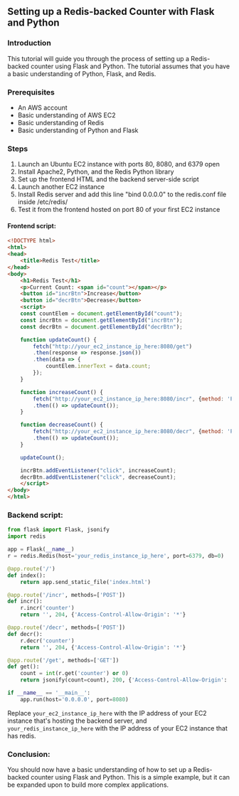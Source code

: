 ## Setting up a Redis-backed Counter with Flask and Python

### Introduction

This tutorial will guide you through the process of setting up a Redis-backed counter using Flask and Python. The tutorial assumes that you have a basic understanding of Python, Flask, and Redis.

### Prerequisites

- An AWS account
- Basic understanding of AWS EC2
- Basic understanding of Redis
- Basic understanding of Python and Flask

### Steps

1. Launch an Ubuntu EC2 instance with ports 80, 8080, and 6379 open
2. Install Apache2, Python, and the Redis Python library
3. Set up the frontend HTML and the backend server-side script
4. Launch another EC2 instance
5. Install Redis server and add this line "bind 0.0.0.0" to the redis.conf file inside /etc/redis/
6. Test it from the frontend hosted on port 80 of your first EC2 instance

#### Frontend script:

```html
<!DOCTYPE html>
<html>
<head>
    <title>Redis Test</title>
</head>
<body>
    <h1>Redis Test</h1>
    <p>Current Count: <span id="count"></span></p>
    <button id="incrBtn">Increase</button>
    <button id="decrBtn">Decrease</button>
    <script>
    const countElem = document.getElementById("count");
    const incrBtn = document.getElementById("incrBtn");
    const decrBtn = document.getElementById("decrBtn");

    function updateCount() {
        fetch("http://your_ec2_instance_ip_here:8080/get")
        .then(response => response.json())
        .then(data => {
            countElem.innerText = data.count;
        });
    }

    function increaseCount() {
        fetch("http://your_ec2_instance_ip_here:8080/incr", {method: 'POST'})
        .then(() => updateCount());
    }

    function decreaseCount() {
        fetch("http://your_ec2_instance_ip_here:8080/decr", {method: 'POST'})
        .then(() => updateCount());
    }

    updateCount();

    incrBtn.addEventListener("click", increaseCount);
    decrBtn.addEventListener("click", decreaseCount);
    </script>
</body>
</html>
```

### Backend script:

```python
from flask import Flask, jsonify
import redis

app = Flask(__name__)
r = redis.Redis(host='your_redis_instance_ip_here', port=6379, db=0)

@app.route('/')
def index():
    return app.send_static_file('index.html')

@app.route('/incr', methods=['POST'])
def incr():
    r.incr('counter')
    return '', 204, {'Access-Control-Allow-Origin': '*'}

@app.route('/decr', methods=['POST'])
def decr():
    r.decr('counter')
    return '', 204, {'Access-Control-Allow-Origin': '*'}

@app.route('/get', methods=['GET'])
def get():
    count = int(r.get('counter') or 0)
    return jsonify(count=count), 200, {'Access-Control-Allow-Origin': '*'}

if __name__ == '__main__':
    app.run(host='0.0.0.0', port=8080)
```

Replace `your_ec2_instance_ip_here` with the IP address of your EC2 instance that's hosting the backend server, and `your_redis_instance_ip_here` with the IP address of your EC2 instance that has redis.

### Conclusion:
You should now have a basic understanding of how to set up a Redis-backed counter using Flask and Python. This is a simple example, but it can be expanded upon to build more complex applications.
